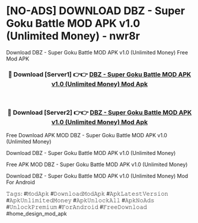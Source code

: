 # [NO-ADS] DOWNLOAD DBZ - Super Goku Battle MOD APK v1.0 (Unlimited Money) - nwr8r
Download DBZ - Super Goku Battle MOD APK v1.0 (Unlimited Money) Free Mod APK

<div align="center">
<h3>🔴 Download [Server1] 👉👉 <a href="https://apk-comot.site?title=DBZ_-_Super_Goku_Battle_MOD_APK_v1.0_(Unlimited_Money)">DBZ - Super Goku Battle MOD APK v1.0 (Unlimited Money) Mod Apk</a></h3><br>

<h3>🔴 Download [Server2] 👉👉 <a href="https://apk-comot.site?title=DBZ_-_Super_Goku_Battle_MOD_APK_v1.0_(Unlimited_Money)">DBZ - Super Goku Battle MOD APK v1.0 (Unlimited Money) Mod Apk</a></h3>
</div>


Free Download APK MOD DBZ - Super Goku Battle MOD APK v1.0 (Unlimited Money)

Download DBZ - Super Goku Battle MOD APK v1.0 (Unlimited Money) 

Free APK MOD DBZ - Super Goku Battle MOD APK v1.0 (Unlimited Money) 

Download DBZ - Super Goku Battle MOD APK v1.0 (Unlimited Money) Mod For Android

𝚃𝚊𝚐𝚜: #𝙼𝚘𝚍𝙰𝚙𝚔 #𝙳𝚘𝚠𝚗𝚕𝚘𝚊𝚍𝙼𝚘𝚍𝙰𝚙𝚔 #𝙰𝚙𝚔𝙻𝚊𝚝𝚎𝚜𝚝𝚅𝚎𝚛𝚜𝚒𝚘𝚗 #𝙰𝚙𝚔𝚄𝚗𝚕𝚒𝚖𝚒𝚝𝚎𝚍𝙼𝚘𝚗𝚎𝚢 #𝙰𝚙𝚔𝚄𝚗𝚕𝚘𝚌𝚔𝙰𝚕𝚕 #𝙰𝚙𝚔𝙽𝚘𝙰𝚍𝚜 #𝚄𝚗𝚕𝚘𝚌𝚔𝙿𝚛𝚎𝚖𝚒𝚞𝚖 #𝙵𝚘𝚛𝙰𝚗𝚍𝚛𝚘𝚒𝚍 #𝙵𝚛𝚎𝚎𝙳𝚘𝚠𝚗𝚕𝚘𝚊𝚍 #home_design_mod_apk
